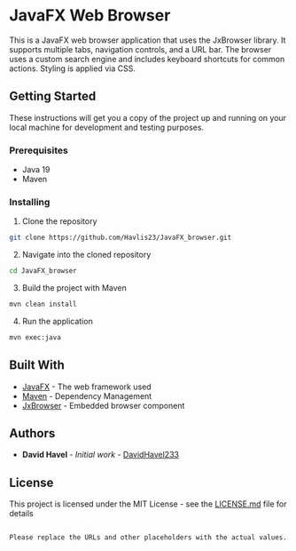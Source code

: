 # JavaFX Web Browser

This is a JavaFX web browser application that uses the JxBrowser library. It supports multiple tabs, navigation controls, and a URL bar. The browser uses a custom search engine and includes keyboard shortcuts for common actions. Styling is applied via CSS.

## Getting Started

These instructions will get you a copy of the project up and running on your local machine for development and testing purposes.

### Prerequisites

- Java 19
- Maven

### Installing

1. Clone the repository
```bash
git clone https://github.com/Havlis23/JavaFX_browser.git
```
2. Navigate into the cloned repository
```bash
cd JavaFX_browser
```
3. Build the project with Maven
```bash
mvn clean install
```
4. Run the application
```bash
mvn exec:java
```

## Built With

- [JavaFX](https://openjfx.io/) - The web framework used
- [Maven](https://maven.apache.org/) - Dependency Management
- [JxBrowser](https://www.teamdev.com/jxbrowser) - Embedded browser component

## Authors

- **David Havel** - *Initial work* - [DavidHavel233](https://github.com/DavidHavel233)

## License

This project is licensed under the MIT License - see the [LICENSE.md](LICENSE.md) file for details
```

Please replace the URLs and other placeholders with the actual values.
